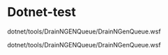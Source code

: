 # Dotnet-test

dotnet/tools/DrainNGENQueue/DrainNGenQueue.wsf
<package><job id="DrainNGenQueue.wsf">
<script language="JScript">    
    var wsh = WScript.CreateObject("WScript.Shell");
    var fso = WScript.CreateObject("Scripting.FileSystemObject");
    var is64bit = function () {
        if (wsh.ExpandEnvironmentStrings("%PROCESSOR_ARCHITECTURE%").indexOf("64") > 0)
            return true;
        return (wsh.ExpandEnvironmentStrings("%PROCESSOR_ARCHITEW6432%").indexOf("64") > 0);
    }();
    var isV4Installed = function () {
        var v4NgenLoc = wsh.ExpandEnvironmentStrings("%windir%\\Microsoft.NET\\Framework\\v4.0.30319\\ngen.exe");
        return fso.FileExists(v4NgenLoc);
    }();
    // Run an exe, collecting its exit code, stdout & stderr, optionally echoing the results to the window
    var runToCompletion = function (exe, arguments, echo) {
        var makeResult = function (exitCode, stdOut, stdErr) {
            return { ExitCode: exitCode, StdOut: stdOut, StdErr: stdErr };
        }
        var getStream = function (strm) {
            var line = "";
            if (!strm.AtEndOfStream) {
                line = strm.ReadAll();
                if (echo)
                    WScript.Echo(line);
            }
            return line;
        }
        var process = wsh.Exec(exe + " " + arguments);
        var output = "";
        var error = "";
        while (process.Status == 0) {
            WScript.Sleep(50);
            output += getStream(process.StdOut);
            error += getStream(process.StdErr);
        }
        output += getStream(process.StdOut);
        error += getStream(process.StdErr);
        return makeResult(process.ExitCode, output, error);
    }
    var ver = function () {
        var ver = runToCompletion(wsh.ExpandEnvironmentStrings("%windir%\\system32\\cmd.exe"), "/C ver");
        var rgx = / ([0-9]+)\.([0-9]+)\.[0-9]+/;
        var res = rgx.exec(ver.StdOut);
        return {major: res[1], minor :res[2]};
    }();
    // true if the OS version is 6.2 or later
    var isOSWin8OrLater = (ver.major == 6 && ver.minor >= 2) || (ver.major > 6);
    var preVista = (ver.major < 6);

    // This re-launches the script under an elevated cscript window if it's either
    // not already running as elevated, or it's running under wscript.exe instead.
    // Note that is doesn't pass any arguments, because this particular script doesn't have any
    var validateElevatedCScript = function () {

        // Return "Elevated", "Not elevated", "Unknown", or "Error" regarding elevation status
        var elevatedStatus = function () {
            if (preVista)
                return "Unknown";
            // From technet, translated from VBScript & munged
            var whoami = runToCompletion("whoami", "/groups", false);
            if (whoami.ExitCode == 0) {
                if (whoami.StdOut.indexOf("S-1-16-12288") >= 0) {
                    return "Elevated";
                } else if (whoami.StdOut.indexOf("S-1-16-8192") >= 0) {
                    return "Not elevated";
                } else {
                    return "Unknown";
                }
            } else if (whoami.StdErr.length != 0) {
                WScript.Echo(whoami.StdErr.ReadAll());
            }
            return "Error";
        }();

        var shell = WScript.CreateObject("Shell.Application");
        var scriptHost = WScript.FullName; // This is the path to cscript.exe or wscript.exe
        var wsfPath = WScript.ScriptFullName; // This is the full path to the .wsf file being run
        var isCScript = scriptHost.toLowerCase().indexOf("\\cscript.exe") >= 0;

        if (isCScript && elevatedStatus != "Not elevated")
            return;
        if (!isCScript)
            scriptHost = fso.GetParentFolderName(scriptHost) + "\\cscript.exe";
        if (preVista)
            shell.ShellExecute(scriptHost, "\"" + wsfPath + "\"");
        else
            shell.ShellExecute(scriptHost, "\"" + wsfPath + "\"", "", "runas", 1);
        WScript.Quit(0);
    }();

    var drainNGenQueue = function (ver) {
        var dotNetRoot = wsh.ExpandEnvironmentStrings("%windir%\\Microsoft.NET\\Framework");
        var getNGenBinary = function (is64Bit, ver) {
            return dotNetRoot + (is64Bit ? "64" : "") + "\\" + ver + "\\ngen.exe";
        }
        var ngen32 = getNGenBinary(false, ver);
        var ngen64 = getNGenBinary(true, ver);
        var argument = "executeQueuedItems";

        runToCompletion(ngen32, argument, true);
        if (is64bit)
            runToCompletion(ngen64, argument, true);
    }
    var drainAppStoreQueue = function () {
        var schTasks = wsh.ExpandEnvironmentStrings("%windir%\\System32\\schtasks.exe");
        var arguments = "/run /Tn \"\\Microsoft\\Windows\\.NET Framework\\.NET Framework NGEN v4.0.30319";
        runToCompletion(schTasks, arguments + "\"", true);
        if (is64bit)
            runToCompletion(schTasks, arguments + " 64\"", true);
    }

    drainNGenQueue(isV4Installed ? "v4.0.30319" : "v2.0.50727");
    if (isOSWin8OrLater) {
        drainAppStoreQueue();
    }
</script>
</job></package>









dotnet/tools/DrainNGENQueue/DrainNGenQueue.wsf
